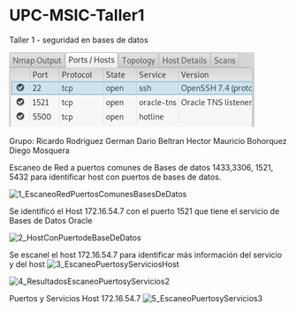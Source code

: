 # UPC-MSIC-Taller1
Taller 1 - seguridad en bases de datos

![Captura](/EvidenciaHMBP1.png)


Grupo: Ricardo Rodriguez
       German Dario Beltran
       Hector Mauricio Bohorquez
       Diego Mosquera
       
      

Escaneo de Red a puertos comunes de Bases de datos 1433,3306, 1521, 5432 para identificar host con puertos de bases de datos.

![1_EscaneoRedPuertosComunesBasesDeDatos](https://user-images.githubusercontent.com/50051493/56852679-d01df580-68e3-11e9-96c3-de0e7ddf64e9.PNG)

Se identificó el Host 172.16.54.7 con el puerto 1521 que tiene el servicio de Bases de Datos Oracle

![2_HostConPuertodeBaseDeDatos](https://user-images.githubusercontent.com/50051493/56852865-0bb9bf00-68e6-11e9-86f0-75246b419122.PNG)


Se escanel el host 172.16.54.7 para identificar más información del servicio y del host
![3_EscaneoPuertosyServiciosHost](https://user-images.githubusercontent.com/50051493/56852884-4c193d00-68e6-11e9-9991-b2da888f78e8.PNG)

![4_ResultadosEscaneoPuertosyServicios2](https://user-images.githubusercontent.com/50051493/56852895-6226fd80-68e6-11e9-8b9b-ed697cc1b597.PNG)

Puertos y Servicios Host 172.16.54.7
![5_EscaneoPuertosyServicios3](https://user-images.githubusercontent.com/50051493/56852899-70751980-68e6-11e9-80c8-8d972dd0b467.PNG)
